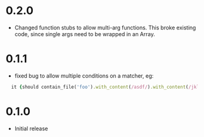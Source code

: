 # 0.2.0

  * Changed function stubs to allow multi-arg functions. This broke
existing code, since single args need to be wrapped in an Array.

# 0.1.1

  * fixed bug to allow multiple conditions on a matcher, eg:
```ruby
  it {should contain_file('foo').with_content(/asdf/).with_content(/jkl;/)}
```


# 0.1.0

  * Initial release
